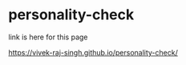 # personality-check
link is here for this page

https://vivek-raj-singh.github.io/personality-check/
